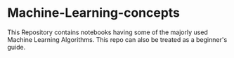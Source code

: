 # Machine-Learning-concepts
This Repository contains notebooks having some of the majorly used Machine Learning Algorithms.
This repo can also be treated as a beginner's guide.
